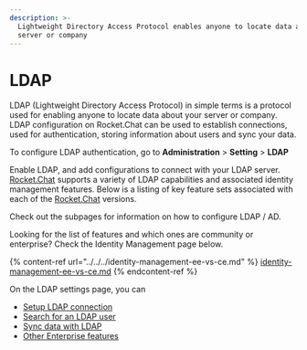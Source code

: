 ```yaml
---
description: >-
  Lightweight Directory Access Protocol enables anyone to locate data about your
  server or company
---
```


# LDAP

LDAP (Lightweight Directory Access Protocol) in simple terms is a protocol used for enabling anyone to locate data about your server or company. LDAP configuration on Rocket.Chat can be used to establish connections, used for authentication, storing information about users and sync your data.

To configure LDAP authentication, go to **Administration** > **Setting** > **LDAP**

Enable LDAP, and add configurations to connect with your LDAP server. [Rocket.Chat](http://rocket.chat) supports a variety of LDAP capabilities and associated identity management features. Below is a listing of key feature sets associated with each of the [Rocket.Chat](http://rocket.chat) versions.

Check out the subpages for information on how to configure LDAP / AD.

Looking for the list of features and which ones are community or enterprise? Check the Identity Management page below.

{% content-ref url="../../../identity-management-ee-vs-ce.md" %}
[identity-management-ee-vs-ce.md](../../../identity-management-ee-vs-ce.md)
{% endcontent-ref %}

On the LDAP settings page, you can

* [Setup LDAP connection](ldap-connection-setting.md)
* [Search for an LDAP user](ldap-user-search.md)
* [Sync data with LDAP](ldap-data-sync-settings.md)
* [Other Enterprise features](ldap-enterprise-settings.md)
